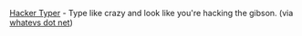 ---
layout: post
wordpress_id: 1587
wordpress_url: http://noesbueno.com/?p=1587
date: '2013-03-12 22:34:46 -0500'
date_gmt: '2013-03-13 03:34:46 -0500'
body: |
  <p><a href="http://www.hackertyper.com/">Hacker Typer</a> - Type like crazy and look like you're hacking the gibson. <span class="via">(via <a href="http://www.whatevs.net/">whatevs dot net</a>)</span></p>
---